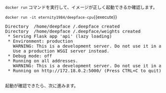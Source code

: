 `docker run` コマンドを実行して、イメージが正しく起動できるか確認します。

`docker run -it eternity1984/deepface-cpu`{{execute}}

<pre>
Directory  /home/deepface /.deepface created
Directory  /home/deepface /.deepface/weights created
 * Serving Flask app 'api' (lazy loading)
 * Environment: production
   WARNING: This is a development server. Do not use it in a production deployment.
   Use a production WSGI server instead.
 * Debug mode: off
 * Running on all addresses.
   WARNING: This is a development server. Do not use it in a production deployment.
 * Running on http://172.18.0.2:5000/ (Press CTRL+C to quit)
 </pre>

 起動が確認できたら、次に進みます。